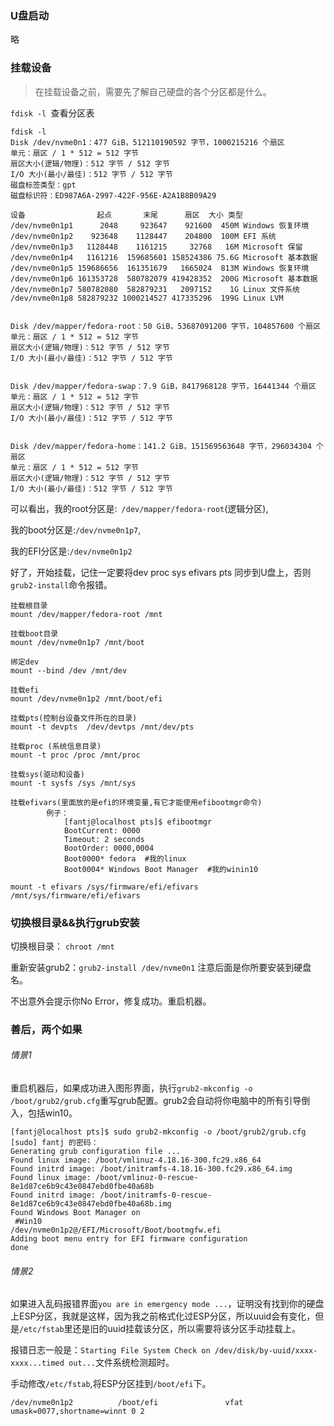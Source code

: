 ### U盘启动

略

### 挂载设备
>在挂载设备之前，需要先了解自己硬盘的各个分区都是什么。

`fdisk -l `查看分区表
```
fdisk -l
Disk /dev/nvme0n1：477 GiB，512110190592 字节，1000215216 个扇区
单元：扇区 / 1 * 512 = 512 字节
扇区大小(逻辑/物理)：512 字节 / 512 字节
I/O 大小(最小/最佳)：512 字节 / 512 字节
磁盘标签类型：gpt
磁盘标识符：ED987A6A-2997-422F-956E-A2A1B8B09A29

设备                起点       末尾      扇区  大小 类型
/dev/nvme0n1p1      2048     923647    921600  450M Windows 恢复环境
/dev/nvme0n1p2    923648    1128447    204800  100M EFI 系统
/dev/nvme0n1p3   1128448    1161215     32768   16M Microsoft 保留
/dev/nvme0n1p4   1161216  159685601 158524386 75.6G Microsoft 基本数据
/dev/nvme0n1p5 159686656  161351679   1665024  813M Windows 恢复环境
/dev/nvme0n1p6 161353728  580782079 419428352  200G Microsoft 基本数据
/dev/nvme0n1p7 580782080  582879231   2097152    1G Linux 文件系统
/dev/nvme0n1p8 582879232 1000214527 417335296  199G Linux LVM


Disk /dev/mapper/fedora-root：50 GiB，53687091200 字节，104857600 个扇区
单元：扇区 / 1 * 512 = 512 字节
扇区大小(逻辑/物理)：512 字节 / 512 字节
I/O 大小(最小/最佳)：512 字节 / 512 字节


Disk /dev/mapper/fedora-swap：7.9 GiB，8417968128 字节，16441344 个扇区
单元：扇区 / 1 * 512 = 512 字节
扇区大小(逻辑/物理)：512 字节 / 512 字节
I/O 大小(最小/最佳)：512 字节 / 512 字节


Disk /dev/mapper/fedora-home：141.2 GiB，151569563648 字节，296034304 个扇区
单元：扇区 / 1 * 512 = 512 字节
扇区大小(逻辑/物理)：512 字节 / 512 字节
I/O 大小(最小/最佳)：512 字节 / 512 字节
```
可以看出，我的root分区是:` /dev/mapper/fedora-root`(逻辑分区),

我的boot分区是:`/dev/nvme0n1p7`,

我的EFI分区是:`/dev/nvme0n1p2`

好了，开始挂载，记住一定要将dev proc  sys  efivars  pts 同步到U盘上，否则`grub2-install`命令报错。
```
挂载根目录
mount /dev/mapper/fedora-root /mnt

挂载boot目录
mount /dev/nvme0n1p7 /mnt/boot

绑定dev
mount --bind /dev /mnt/dev

挂载efi
mount /dev/nvme0n1p2 /mnt/boot/efi

挂载pts(控制台设备文件所在的目录)
mount -t devpts  /dev/devtps /mnt/dev/pts

挂载proc (系统信息目录)
mount -t proc /proc /mnt/proc

挂载sys(驱动和设备)
mount -t sysfs /sys /mnt/sys

挂载efivars(里面放的是efi的环境变量,有它才能使用efibootmgr命令)
        例子：
            [fantj@localhost pts]$ efibootmgr 
            BootCurrent: 0000
            Timeout: 2 seconds
            BootOrder: 0000,0004
            Boot0000* fedora  #我的linux
            Boot0004* Windows Boot Manager  #我的winin10

mount -t efivars /sys/firmware/efi/efivars  /mnt/sys/firmware/efi/efivars
```

### 切换根目录&&执行grub安装
切换根目录：
`chroot /mnt`


重新安装grub2：`grub2-install /dev/nvme0n1` 注意后面是你所要安装到硬盘名。

不出意外会提示你No Error，修复成功。重启机器。

### 善后，两个如果
###### 情景1
重启机器后，如果成功进入图形界面，执行`grub2-mkconfig -o /boot/grub2/grub.cfg`重写grub配置。grub2会自动将你电脑中的所有引导倒入，包括win10。

```
[fantj@localhost pts]$ sudo grub2-mkconfig -o /boot/grub2/grub.cfg
[sudo] fantj 的密码：
Generating grub configuration file ...
Found linux image: /boot/vmlinuz-4.18.16-300.fc29.x86_64
Found initrd image: /boot/initramfs-4.18.16-300.fc29.x86_64.img
Found linux image: /boot/vmlinuz-0-rescue-8e1d87ce6b9c43e0847ebd0fbe40a68b
Found initrd image: /boot/initramfs-0-rescue-8e1d87ce6b9c43e0847ebd0fbe40a68b.img
Found Windows Boot Manager on
 #Win10
/dev/nvme0n1p2@/EFI/Microsoft/Boot/bootmgfw.efi  
Adding boot menu entry for EFI firmware configuration
done
```

###### 情景2
如果进入乱码报错界面`you are in emergency mode ...`，证明没有找到你的硬盘上ESP分区，我就是这样，因为我之前格式化过ESP分区，所以uuid会有变化，但是`/etc/fstab`里还是旧的uuid挂载该分区，所以需要将该分区手动挂载上。

报错日志一般是：`Starting File System Check on /dev/disk/by-uuid/xxxx-xxxx...timed out...`文件系统检测超时。

手动修改`/etc/fstab`,将ESP分区挂到`/boot/efi`下。
```
/dev/nvme0n1p2          /boot/efi               vfat    umask=0077,shortname=winnt 0 2
```
